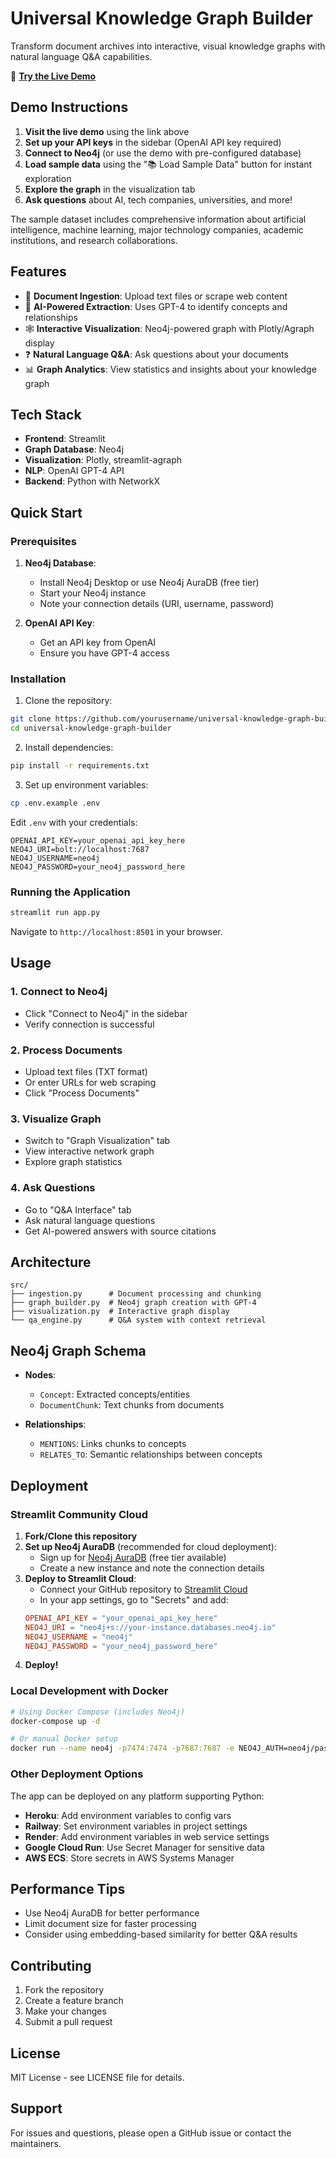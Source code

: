 # Universal Knowledge Graph Builder

Transform document archives into interactive, visual knowledge graphs with natural language Q&A capabilities.

🚀 **[Try the Live Demo](https://radiangle-universal-knowledge-graph-builder-app-39i9bq.streamlit.app/)**

## Demo Instructions

1. **Visit the live demo** using the link above
2. **Set up your API keys** in the sidebar (OpenAI API key required)
3. **Connect to Neo4j** (or use the demo with pre-configured database)
4. **Load sample data** using the "📚 Load Sample Data" button for instant exploration
5. **Explore the graph** in the visualization tab
6. **Ask questions** about AI, tech companies, universities, and more!

The sample dataset includes comprehensive information about artificial intelligence, machine learning, major technology companies, academic institutions, and research collaborations.

## Features

- 📄 **Document Ingestion**: Upload text files or scrape web content
- 🧠 **AI-Powered Extraction**: Uses GPT-4 to identify concepts and relationships
- 🕸️ **Interactive Visualization**: Neo4j-powered graph with Plotly/Agraph display
- ❓ **Natural Language Q&A**: Ask questions about your documents
- 📊 **Graph Analytics**: View statistics and insights about your knowledge graph

## Tech Stack

- **Frontend**: Streamlit
- **Graph Database**: Neo4j
- **Visualization**: Plotly, streamlit-agraph
- **NLP**: OpenAI GPT-4 API
- **Backend**: Python with NetworkX

## Quick Start

### Prerequisites

1. **Neo4j Database**:
   - Install Neo4j Desktop or use Neo4j AuraDB (free tier)
   - Start your Neo4j instance
   - Note your connection details (URI, username, password)

2. **OpenAI API Key**:
   - Get an API key from OpenAI
   - Ensure you have GPT-4 access

### Installation

1. Clone the repository:
```bash
git clone https://github.com/yourusername/universal-knowledge-graph-builder.git
cd universal-knowledge-graph-builder
```

2. Install dependencies:
```bash
pip install -r requirements.txt
```

3. Set up environment variables:
```bash
cp .env.example .env
```

Edit `.env` with your credentials:
```
OPENAI_API_KEY=your_openai_api_key_here
NEO4J_URI=bolt://localhost:7687
NEO4J_USERNAME=neo4j
NEO4J_PASSWORD=your_neo4j_password_here
```

### Running the Application

```bash
streamlit run app.py
```

Navigate to `http://localhost:8501` in your browser.

## Usage

### 1. Connect to Neo4j
- Click "Connect to Neo4j" in the sidebar
- Verify connection is successful

### 2. Process Documents
- Upload text files (TXT format)
- Or enter URLs for web scraping
- Click "Process Documents"

### 3. Visualize Graph
- Switch to "Graph Visualization" tab
- View interactive network graph
- Explore graph statistics

### 4. Ask Questions
- Go to "Q&A Interface" tab
- Ask natural language questions
- Get AI-powered answers with source citations

## Architecture

```
src/
├── ingestion.py      # Document processing and chunking
├── graph_builder.py  # Neo4j graph creation with GPT-4
├── visualization.py  # Interactive graph display
└── qa_engine.py      # Q&A system with context retrieval
```

## Neo4j Graph Schema

- **Nodes**:
  - `Concept`: Extracted concepts/entities
  - `DocumentChunk`: Text chunks from documents

- **Relationships**:
  - `MENTIONS`: Links chunks to concepts
  - `RELATES_TO`: Semantic relationships between concepts

## Deployment

### Streamlit Community Cloud

1. **Fork/Clone this repository**
2. **Set up Neo4j AuraDB** (recommended for cloud deployment):
   - Sign up for [Neo4j AuraDB](https://neo4j.com/cloud/aura/) (free tier available)
   - Create a new instance and note the connection details
3. **Deploy to Streamlit Cloud**:
   - Connect your GitHub repository to [Streamlit Cloud](https://streamlit.io/cloud)
   - In your app settings, go to "Secrets" and add:
   ```toml
   OPENAI_API_KEY = "your_openai_api_key_here"
   NEO4J_URI = "neo4j+s://your-instance.databases.neo4j.io"
   NEO4J_USERNAME = "neo4j"
   NEO4J_PASSWORD = "your_neo4j_password_here"
   ```
4. **Deploy!**

### Local Development with Docker

```bash
# Using Docker Compose (includes Neo4j)
docker-compose up -d

# Or manual Docker setup
docker run --name neo4j -p7474:7474 -p7687:7687 -e NEO4J_AUTH=neo4j/password neo4j:latest
```

### Other Deployment Options

The app can be deployed on any platform supporting Python:
- **Heroku**: Add environment variables to config vars
- **Railway**: Set environment variables in project settings  
- **Render**: Add environment variables in web service settings
- **Google Cloud Run**: Use Secret Manager for sensitive data
- **AWS ECS**: Store secrets in AWS Systems Manager

## Performance Tips

- Use Neo4j AuraDB for better performance
- Limit document size for faster processing
- Consider using embedding-based similarity for better Q&A results

## Contributing

1. Fork the repository
2. Create a feature branch
3. Make your changes
4. Submit a pull request

## License

MIT License - see LICENSE file for details.

## Support

For issues and questions, please open a GitHub issue or contact the maintainers.